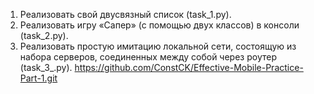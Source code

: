 1. Реализовать свой двусвязный список (task_1.py).
2. Реализовать игру «Сапер» (с помощью двух классов) в консоли (task_2.py).
3. Реализовать простую имитацию локальной сети, состоящую из набора серверов, соединенных между собой через роутер (task_3_.py).
https://github.com/ConstCK/Effective-Mobile-Practice-Part-1.git
